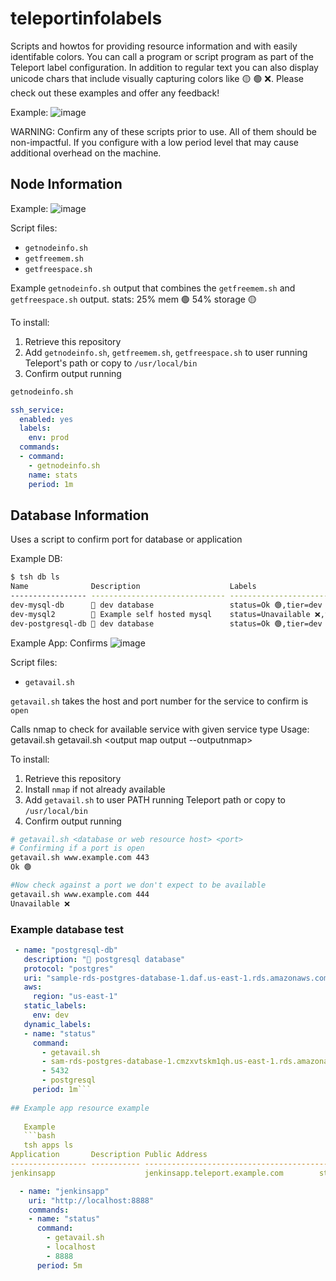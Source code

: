 # teleportinfolabels
Scripts and howtos for providing resource information and with easily identifable colors. You can call a program or script program as part of the Teleport label configuration.  In addition to regular text you can also display unicode chars that include visually capturing colors like 🟡 🟢 ❌.   Please check out these examples and offer any feedback!

Example:
![image](https://user-images.githubusercontent.com/60704961/153775157-e6dac8dd-e92f-4286-8fd0-3e0581e70616.png)


WARNING: Confirm any of these scripts prior to use. All of them should be non-impactful. If you configure with a low period level that may cause additional overhead on the machine.



## Node Information
Example:
![image](https://user-images.githubusercontent.com/60704961/153775328-a3fba7fd-61c0-4ba1-bae9-216e04ce61ac.png)


Script files:
- `getnodeinfo.sh`
- `getfreemem.sh`
- `getfreespace.sh`

Example `getnodeinfo.sh` output that combines the `getfreemem.sh` and `getfreespace.sh` output.
stats: 25% mem 🟢 54% storage 🟡

To install:
1. Retrieve this repository
2. Add `getnodeinfo.sh`, `getfreemem.sh`, `getfreespace.sh` to user running Teleport's path or 
   copy to `/usr/local/bin`
3. Confirm output running
```bash
getnodeinfo.sh
```


```yaml
ssh_service:
  enabled: yes
  labels:
    env: prod
  commands:
  - command:
    - getnodeinfo.sh
    name: stats
    period: 1m
```

## Database Information
Uses a script to confirm port for database or application 

Example DB:
```bash
$ tsh db ls
Name              Description                    Labels                          Connect 
----------------- ------------------------------ ------------------------------- ------- 
dev-mysql-db      🐬 dev database                 status=Ok 🟢,tier=dev                    
dev-mysql2        🐬 Example self hosted mysql    status=Unavailable ❌,tier=dev           
dev-postgresql-db 🐘 dev database                 status=Ok 🟢,tier=dev 
```

Example App:
Confirms 
![image](https://user-images.githubusercontent.com/60704961/153775477-07514150-07bd-4cba-b8d4-2845154aab2e.png)


Script files:
- `getavail.sh`

`getavail.sh` takes the host and port number for the service to confirm is `open`

Calls nmap to check for available service with given service type
Usage: getavail.sh getavail.sh <HOST> <PORT> <service type to confirm : mysql> <output map output --outputnmap>

To install:
1. Retrieve this repository
2. Install `nmap` if not already available
3. Add `getavail.sh` to user PATH running Teleport path or 
   copy to `/usr/local/bin`
4. Confirm output running
```bash
# getavail.sh <database or web resource host> <port>
# Confirming if a port is open
getavail.sh www.example.com 443
Ok 🟢

#Now check against a port we don't expect to be available
getavail.sh www.example.com 444
Unavailable ❌
```

### Example database test

   
   
```yaml
 - name: "postgresql-db"
   description: "🐘 postgresql database"
   protocol: "postgres"
   uri: "sample-rds-postgres-database-1.daf.us-east-1.rds.amazonaws.com:5432"
   aws:
     region: "us-east-1"
   static_labels:
     env: dev
   dynamic_labels:
   - name: "status"
     command:
       - getavail.sh
       - sam-rds-postgres-database-1.cmzxvtskm1qh.us-east-1.rds.amazonaws.com
       - 5432
       - postgresql
     period: 1m```
   
## Example app resource example
 
   Example
   ```bash
   tsh apps ls
Application       Description Public Address                                Labels                                          
----------------- ----------- --------------------------------------------- ----------------------------------------------- 
jenkinsapp                    jenkinsapp.teleport.example.com        status=Ok 🟢, teleport.dev/origin=config-file
   ```
```yaml
  - name: "jenkinsapp"
    uri: "http://localhost:8888"
    commands:
    - name: "status"
      command:
        - getavail.sh
        - localhost
        - 8888
      period: 5m
 ```



